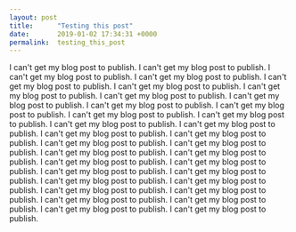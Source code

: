 ```yaml
---
layout: post
title:      "Testing this post"
date:       2019-01-02 17:34:31 +0000
permalink:  testing_this_post
---
```


I can't get my blog post to publish. I can't get my blog post to publish. I can't get my blog post to publish. I can't get my blog post to publish. I can't get my blog post to publish. I can't get my blog post to publish. I can't get my blog post to publish. I can't get my blog post to publish. I can't get my blog post to publish. I can't get my blog post to publish. I can't get my blog post to publish. I can't get my blog post to publish. I can't get my blog post to publish. I can't get my blog post to publish. I can't get my blog post to publish. I can't get my blog post to publish. I can't get my blog post to publish. I can't get my blog post to publish. I can't get my blog post to publish. I can't get my blog post to publish. I can't get my blog post to publish. I can't get my blog post to publish. I can't get my blog post to publish. I can't get my blog post to publish. I can't get my blog post to publish. I can't get my blog post to publish. I can't get my blog post to publish. I can't get my blog post to publish. I can't get my blog post to publish. I can't get my blog post to publish. I can't get my blog post to publish. I can't get my blog post to publish. I can't get my blog post to publish. 
